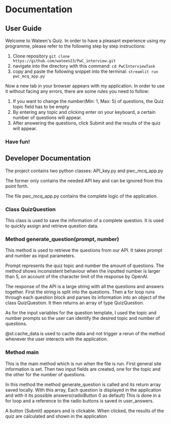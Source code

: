 # Documentation
## User Guide
Welcome to Wateen's Quiz. In order to have a pleasant experience using my programme, please refer to the following step by step instructions:

1. Clone repository
    `git clone https://github.com/wateen23/PwC_interview.git`
2. navigate into the directory with this command:
    `cd PwCInterviewTask`
3. copy and paste the following snippet into the terminal:
    `streamlit run pwc_mcq_app.py`

Now a new tab in your browser appears with my application. In order to use it without facing any errors, there are some rules you need to follow:
1. If you want to change the number(Min: 1, Max: 5) of questions, the Quiz topic field has to be empty
2. By entering any topic and clicking enter on your keyboard, a certain number of questions will appear.
3. After answering the questions, click Submit and the results of the quiz will appear.


### Have fun!


## Developer Documentation

The project contains two python classes: API_key.py and pwc_mcq_app.py

The former only contains the needed API key and can be ignored from this point forth.

The file pwc_mcq_app.py contains the complete logic of the application.

### Class QuizQuestion
This class is used to save the information of a complete question. It is used to quickly assign and retrieve question data.


### Method generate_question(prompt, number)

This method is used to retrieve the questions from our API.
It takes prompt and number as input parameters.

Prompt represents the quiz topic and number the amount of questions.
The method shows inconsistent behaviour when the inputted number is larger than 5, on account of the character limit of the response by OpenAI.

The response of the API is a large string with all the questions and answers together. First the string is split into the questions. Then a for loop runs through each question block and parses its information into an object of the class QuizQuestion.
It then returns an array of type QuizQuestion.

As for the input variables for the question template, I used the topic and number prompts so the user can identify the desired topic and number of questions.

@st.cache_data is used to cache data and not trigger a rerun of the method whenever the user interacts with the application.

### Method main
This is the main method which is run when the file is run.
First general site information is set.
Then two input fields are created, one for the topic and the other for the number of questions.

In this method the method generate_question is called and its return array saved locally. With this array, Each question is displayed in the application and with it its possible answers(radioButton 0 as default)
This is done in a for loop and a reference to the radio buttons is saved in user_answers.

A button (Submit) appears and is clickable. When clicked, the results of the quiz are calculated and shown in the application
